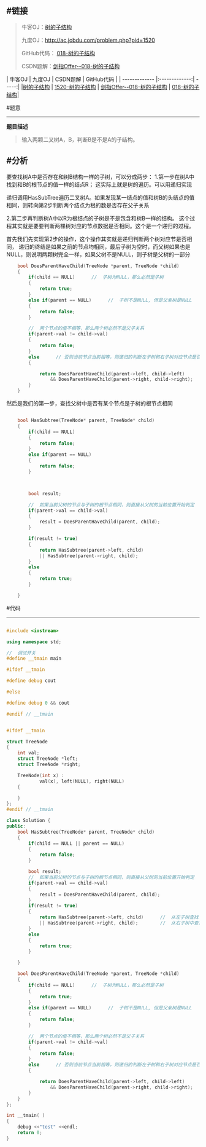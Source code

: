 #链接
------- 

>牛客OJ：[树的子结构](http://www.nowcoder.com/practice/6e196c44c7004d15b1610b9afca8bd88?tpId=13&tqId=11170&rp=1&ru=/ta/coding-interviews&qru=/ta/coding-interviews/question-ranking)
> 
>九度OJ：http://ac.jobdu.com/problem.php?pid=1520
> 
>GitHub代码： [018-树的子结构](https://github.com/gatieme/CodingInterviews/tree/master/018-树的子结构)
>
>CSDN题解：[剑指Offer--018-树的子结构](http://blog.csdn.net/gatieme/article/details/51151916)


| 牛客OJ | 九度OJ | CSDN题解 | GitHub代码 | 
| ------------- |:-------------:| -----:| 
|[树的子结构](http://www.nowcoder.com/practice/6e196c44c7004d15b1610b9afca8bd88?tpId=13&tqId=11170&rp=1&ru=/ta/coding-interviews&qru=/ta/coding-interviews/question-ranking) | [1520-树的子结构](http://ac.jobdu.com/problem.php?pid=1520) | [剑指Offer--018-树的子结构](http://blog.csdn.net/gatieme/article/details/51151916) | [018-树的子结构](https://github.com/gatieme/CodingInterviews/tree/master/018-树的子结构)|


#题意

-------

**题目描述**


>输入两颗二叉树A，B，判断B是不是A的子结构。

#分析
-------

要查找树A中是否存在和树B结构一样的子树，可以分成两步：
1.第一步在树A中找到和B的根节点的值一样的结点R；
这实际上就是树的遍历。可以用递归实现

递归调用HasSubTree遍历二叉树A。如果发现某一结点的值和树B的头结点的值相同，则转向第2步判断两个结点为根的数是否存在父子关系

2.第二步再判断树A中以R为根结点的子树是不是包含和树B一样的结构。
这个过程其实就是要要判断两棵树对应的节点数据是否相同。这个是一个递归的过程。

首先我们先实现第2步的操作，这个操作其实就是递归判断两个树对应节是否相同，
递归的终结是如果之前的节点均相同，最后子树为空时，而父树如果也是NULL，则说明两颗树完全一样，如果父树不是NULL，则子树是父树的一部分
```cpp
    bool DoesParentHaveChild(TreeNode *parent, TreeNode *child)
    {
        if(child == NULL)      //  子树为NULL，那么必然是子树
        {
            return true;
        }
        else if(parent == NULL)      //  子树不是NULL, 但是父亲树是NULL
        {
            return false;
        }

        //  两个节点的值不相等，那么两个树必然不是父子关系
        if(parent->val != child->val)
        {
            return false;
        }
        else      // 否则当前节点当前相等，则递归的判断左子树和右子树对应节点是否相同
        {

            return DoesParentHaveChild(parent->left, child->left)
                && DoesParentHaveChild(parent->right, child->right);
        }
    }
```


然后是我们的第一步，查找父树中是否有某个节点是子树的根节点相同
```cpp

    bool HasSubtree(TreeNode* parent, TreeNode* child)
    {
        if(child == NULL)
        {
            return false;
        }
        else if(parent == NULL)
        {
            return false;
        }



        bool result;

        //  如果当前父树的节点与子树的根节点相同，则直接从父树的当前位置开始判定
        if(parent->val == child->val)
        {
            result = DoesParentHaveChild(parent, child);
        }

        if(result != true)
        {
            return HasSubtree(parent->left, child)
            || HasSubtree(parent->right, child);
        }
        else
        {
            return true;
        }

    }

```





#代码

-------

```cpp

#include <iostream>

using namespace std;

//  调试开关
#define __tmain main

#ifdef __tmain

#define debug cout

#else

#define debug 0 && cout

#endif // __tmain


#ifdef __tmain

struct TreeNode
{
	int val;
	struct TreeNode *left;
	struct TreeNode *right;

	TreeNode(int x) :
			val(x), left(NULL), right(NULL)
    {

	}
};
#endif // __tmain

class Solution {
public:
    bool HasSubtree(TreeNode* parent, TreeNode* child)
    {
        if(child == NULL || parent == NULL)
        {
            return false;
        }

        bool result;
        //  如果当前父树的节点与子树的根节点相同，则直接从父树的当前位置开始判定
        if(parent->val == child->val)
        {
            result = DoesParentHaveChild(parent, child);
        }
        if(result != true)
        {
            return HasSubtree(parent->left, child)      //  从左子树查找
            || HasSubtree(parent->right, child);        //  从右子树中查找
        }
        else
        {
            return true;
        }

    }

    bool DoesParentHaveChild(TreeNode *parent, TreeNode *child)
    {
        if(child == NULL)      //  子树为NULL，那么必然是子树
        {
            return true;
        }
        else if(parent == NULL)      //  子树不是NULL, 但是父亲树是NULL
        {
            return false;
        }

        //  两个节点的值不相等，那么两个树必然不是父子关系
        if(parent->val != child->val)
        {
            return false;
        }
        else      // 否则当前节点当前相等，则递归的判断左子树和右子树对应节点是否相同
        {

            return DoesParentHaveChild(parent->left, child->left)
                && DoesParentHaveChild(parent->right, child->right);
        }
    }
};

int __tmain( )
{
    debug <<"test" <<endl;
    return 0;
}




```